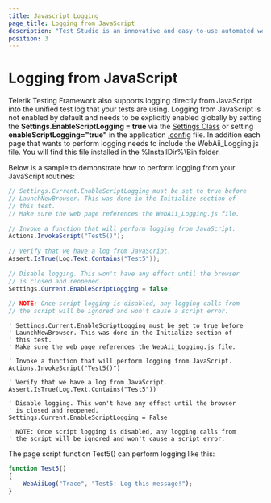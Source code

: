 ```yaml
---
title: Javascript Logging
page_title: Logging from JavaScript
description: "Test Studio is an innovative and easy-to-use automated web, WPF and load testing solution. Test Studio tests support essential technologies like ASP.NET AJAX, Silverlight, PHP and MVC. HTML5, Testing framework, functional testing, performance testing, load testing, exploratory testing, manual testing."
position: 3
---
```

# Logging from JavaScript

Telerik Testing Framework also supports logging directly from JavaScript into the unified test log that your tests are using. Logging from JavaScript is not enabled by default and needs to be explicitly enabled globally by setting the **Settings.EnableScriptLogging = true** via the <a href="/code-in-test/settings-and-configuration-wtc/settings-class" target="_blank">Settings Class</a> or setting **enableScriptLogging="true"** in the application <a href="/code-in-test/settings-and-configuration-wtc/app-config-file" target="_blank">.config</a> file. In addition each page that wants to perform logging needs to include the WebAii_Logging.js file. You will find this file installed in the %InstallDir%\Bin folder.
 
Below is a sample to demonstrate how to perform logging from your JavaScript routines:

````C#
// Settings.Current.EnableScriptLogging must be set to true before
// LaunchNewBrowser. This was done in the Initialize section of
// this test.
// Make sure the web page references the WebAii_Logging.js file.
 
// Invoke a function that will perform logging from JavaScript.
Actions.InvokeScript("Test5()");
 
// Verify that we have a log from JavaScript.
Assert.IsTrue(Log.Text.Contains("Test5"));
 
// Disable logging. This won't have any effect until the browser
// is closed and reopened.
Settings.Current.EnableScriptLogging = false;
 
// NOTE: Once script logging is disabled, any logging calls from
// the script will be ignored and won't cause a script error.
````
 

````VB
' Settings.Current.EnableScriptLogging must be set to true before
' LaunchNewBrowser. This was done in the Initialize section of
' this test.
' Make sure the web page references the WebAii_Logging.js file.
 
' Invoke a function that will perform logging from JavaScript.
Actions.InvokeScript("Test5()")
 
' Verify that we have a log from JavaScript.
Assert.IsTrue(Log.Text.Contains("Test5"))
 
' Disable logging. This won't have any effect until the browser
' is closed and reopened.
Settings.Current.EnableScriptLogging = False
 
' NOTE: Once script logging is disabled, any logging calls from
' the script will be ignored and won't cause a script error.
````

The page script function Test5() can perform logging like this:

````JavaScript
function Test5()
{
    WebAiiLog("Trace", "Test5: Log this message!");
}
````
